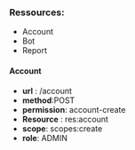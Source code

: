 ### Ressources:
 - Account
 - Bot
 - Report

#### Account
- **url** : /account  
- **method**:POST  
- **permission**: account-create
- **Resource** : res:account
- **scope**: scopes:create
- **role**: ADMIN


